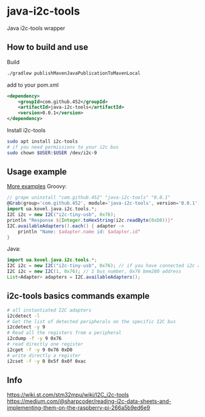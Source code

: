 # java-i2c-tools

Java i2c-tools wrapper

## How to build and use
Build
```sh
./gradlew publishMavenJavaPublicationToMavenLocal
```
add to your pom.xml
```xml
<dependency>
    <groupId>com.github.452</groupId>
    <artifactId>java-i2c-tools</artifactId>
    <version>0.0.1</version>
</dependency>
```

Install i2c-tools
```sh
sudo apt install i2c-tools
# if you need permissions to your i2c bus
sudo chown $USER:$USER /dev/i2c-9
```

## Usage example
[More examples](src/test/java/ua/kovel/java/i2c/tools/I2CTest.java)
Groovy:
```groovy
// grape uninstall "com.github.452" "java-i2c-tools" "0.0.1"
@Grab(group='com.github.452', module='java-i2c-tools', version='0.0.1')
import ua.kovel.java.i2c.tools.*;
I2C i2c = new I2C("i2c-tiny-usb", 0x76);
println "Response ${Integer.toHexString(i2c.readByte(0xD0))}"
I2C.availableAdapters().each() { adapter ->
	println "Name: $adapter.name id: $adapter.id"
}
```
Java:
```java
import ua.kovel.java.i2c.tools.*;
I2C i2c = new I2C("i2c-tiny-usb", 0x76); // if you have connected i2c adapter to your pc or laptop, this way provide more comfortable i2c bus number auto detection
I2C i2c = new I2C(1, 0x76); // 1 bus number, 0x76 bme280 address
List<Adapter> adapters = I2C.availableAdapters();

```

## i2c-tools basics commands example
```sh
# all instantiated I2C adapters
i2cdetect -l
# Get the list of detected peripherals on the specific I2C bus
i2cdetect -y 9
# Read all the registers from a peripheral
i2cdump -f -y 9 0x76
# read directly one register
i2cget -f -y 9 0x76 0xD0
# write directly a register
i2cset -f -y 0 0x5f 0x0f 0xac
```

## Info
https://wiki.st.com/stm32mpu/wiki/I2C_i2c-tools
https://medium.com/@sharpcoder/reading-i2c-data-sheets-and-implementing-them-on-the-raspberry-pi-266a5b9ed6e9
